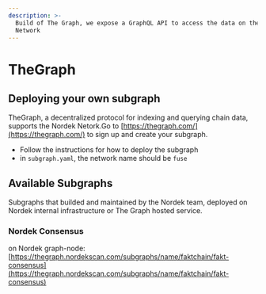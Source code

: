 ```yaml
---
description: >-
  Build of The Graph, we expose a GraphQL API to access the data on the Nordek
  Network
---
```


# TheGraph

## Deploying your own subgraph

TheGraph, a decentralized protocol for indexing and querying chain data, supports the Nordek Netork.Go to [https://thegraph.com/](https://thegraph.com/) to sign up and create your subgraph.

* Follow the instructions for how to deploy the subgraph
* in `subgraph.yaml`, the network name should be `fuse`

## Available Subgraphs

Subgraphs that builded and maintained by the Nordek team, deployed on Nordek internal infrastructure or The Graph hosted service.

### Nordek Consensus

on Nordek graph-node: [https://thegraph.nordekscan.com/subgraphs/name/faktchain/fakt-consensus](https://thegraph.nordekscan.com/subgraphs/name/faktchain/fakt-consensus)
